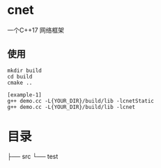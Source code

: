 # cnet
一个C++17 网络框架
## 使用
```[shell]
mkdir build
cd build
cmake ..

[example-1]
g++ demo.cc -L{YOUR_DIR}/build/lib -lcnetStatic
g++ demo.cc -L{YOUR_DIR}/build/lib -lcnet
```

# 目录
├── src
└── test
